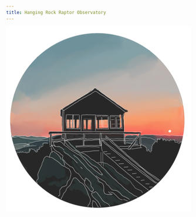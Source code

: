 ```yaml
---
title: Hanging Rock Raptor Observatory
---
```

<div class="img-wrapper" style="max-width: 100%; margin: 0">
    <img src="/assets/images/hanging-rock/hanging_rock.png" class="img" alt="Hanging Rock Raptor Observatory art" loading="lazy">
</div>